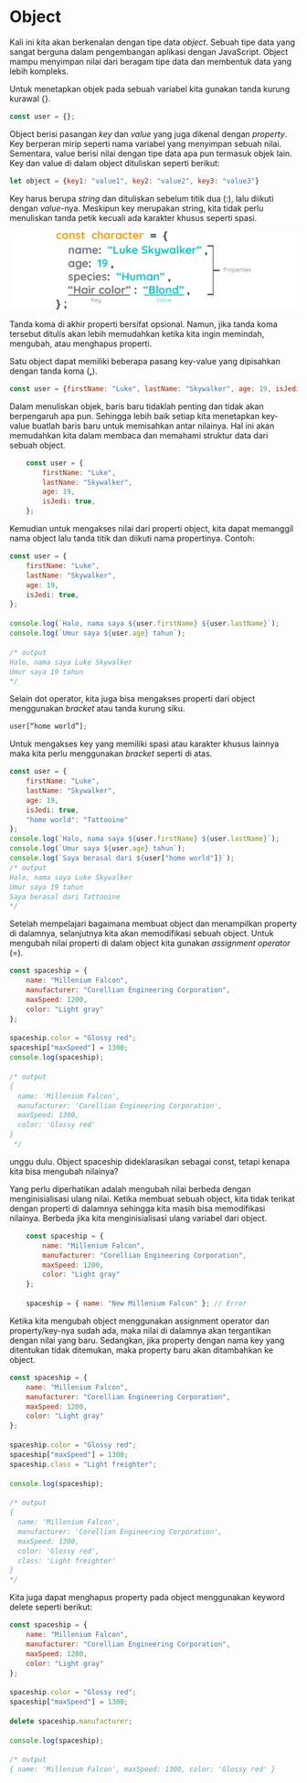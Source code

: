 # Object

Kali ini kita akan berkenalan dengan tipe data _object_. Sebuah tipe data yang sangat berguna dalam pengembangan aplikasi dengan JavaScript. Object mampu menyimpan nilai dari beragam tipe data dan membentuk data yang lebih kompleks.

Untuk menetapkan objek pada sebuah variabel kita gunakan tanda kurung kurawal {}.

```javascript
const user = {};
```

Object berisi pasangan _key_ dan _value_ yang juga dikenal dengan _property_. Key berperan mirip seperti nama variabel yang menyimpan sebuah nilai. Sementara, value berisi nilai dengan tipe data apa pun termasuk objek lain. Key dan value di dalam object dituliskan seperti berikut:

```javascript
let object = {key1: "value1", key2: "value2", key3: "value3"}
```

Key harus berupa _string_ dan dituliskan sebelum titik dua \(:\), lalu diikuti dengan _value_-nya. Meskipun key merupakan string, kita tidak perlu menuliskan tanda petik kecuali ada karakter khusus seperti spasi.

![](../.gitbook/assets/1%20%284%29.png)

Tanda koma di akhir properti bersifat opsional. Namun, jika tanda koma tersebut ditulis akan lebih memudahkan ketika kita ingin memindah, mengubah, atau menghapus properti.

Satu object dapat memiliki beberapa pasang key-value yang dipisahkan dengan tanda koma \(**,**\).

```javascript
const user = {firstName: "Luke", lastName: "Skywalker", age: 19, isJedi: true};
```

Dalam menuliskan objek, baris baru tidaklah penting dan tidak akan berpengaruh apa pun. Sehingga lebih baik setiap kita menetapkan key-value buatlah baris baru untuk memisahkan antar nilainya. Hal ini akan memudahkan kita dalam membaca dan memahami struktur data dari sebuah object.

```javascript
    const user = {
        firstName: "Luke",
        lastName: "Skywalker",
        age: 19,
        isJedi: true,
    };
```

Kemudian untuk mengakses nilai dari properti object, kita dapat memanggil nama object lalu tanda titik dan diikuti nama propertinya. Contoh:

```javascript
const user = {
    firstName: "Luke",
    lastName: "Skywalker",
    age: 19,
    isJedi: true,
};

console.log(`Halo, nama saya ${user.firstName} ${user.lastName}`);
console.log(`Umur saya ${user.age} tahun`);

/* output
Halo, nama saya Luke Skywalker
Umur saya 19 tahun
*/
```

Selain dot operator, kita juga bisa mengakses properti dari object menggunakan _bracket_ atau tanda kurung siku.

```javascript
user[“home world”];
```

Untuk mengakses key yang memiliki spasi atau karakter khusus lainnya maka kita perlu menggunakan _bracket_ seperti di atas.

```javascript
const user = {
    firstName: "Luke",
    lastName: "Skywalker",
    age: 19,
    isJedi: true,
    "home world": "Tattooine"
};
console.log(`Halo, nama saya ${user.firstName} ${user.lastName}`);
console.log(`Umur saya ${user.age} tahun`);
console.log(`Saya berasal dari ${user["home world"]}`);
/* output
Halo, nama saya Luke Skywalker
Umur saya 19 tahun
Saya berasal dari Tattooine
*/
```

Setelah mempelajari bagaimana membuat object dan menampilkan property di dalamnya, selanjutnya kita akan memodifikasi sebuah object. Untuk mengubah nilai properti di dalam object kita gunakan _assignment operator_ \(=\).

```javascript
const spaceship = {
    name: "Millenium Falcon",
    manufacturer: "Corellian Engineering Corporation",
    maxSpeed: 1200,
    color: "Light gray"
};

spaceship.color = "Glossy red";
spaceship["maxSpeed"] = 1300;
console.log(spaceship);

/* output
{
  name: 'Millenium Falcon',
  manufacturer: 'Corellian Engineering Corporation',
  maxSpeed: 1300,
  color: 'Glossy red'
}
 */
```

unggu dulu. Object spaceship dideklarasikan sebagai const, tetapi kenapa kita bisa mengubah nilainya?

Yang perlu diperhatikan adalah mengubah nilai berbeda dengan menginisialisasi ulang nilai. Ketika membuat sebuah object, kita tidak terikat dengan properti di dalamnya sehingga kita masih bisa memodifikasi nilainya. Berbeda jika kita menginisialisasi ulang variabel dari object.

```javascript
    const spaceship = {
        name: "Millenium Falcon",
        manufacturer: "Corellian Engineering Corporation",
        maxSpeed: 1200,
        color: "Light gray"
    };
     
    spaceship = { name: "New Millenium Falcon" }; // Error
```

Ketika kita mengubah object menggunakan assignment operator dan property/key-nya sudah ada, maka nilai di dalamnya akan tergantikan dengan nilai yang baru. Sedangkan, jika property dengan nama key yang ditentukan tidak ditemukan, maka property baru akan ditambahkan ke object.

```javascript
const spaceship = {
    name: "Millenium Falcon",
    manufacturer: "Corellian Engineering Corporation",
    maxSpeed: 1200,
    color: "Light gray"
};

spaceship.color = "Glossy red";
spaceship["maxSpeed"] = 1300;
spaceship.class = "Light freighter";

console.log(spaceship);

/* output
{
  name: 'Millenium Falcon',
  manufacturer: 'Corellian Engineering Corporation',
  maxSpeed: 1300,
  color: 'Glossy red',
  class: 'Light freighter'
}
*/
```

Kita juga dapat menghapus property pada object menggunakan keyword delete seperti berikut:

```javascript
const spaceship = {
    name: "Millenium Falcon",
    manufacturer: "Corellian Engineering Corporation",
    maxSpeed: 1200,
    color: "Light gray"
};

spaceship.color = "Glossy red";
spaceship["maxSpeed"] = 1300;

delete spaceship.manufacturer;

console.log(spaceship);

/* output
{ name: 'Millenium Falcon', maxSpeed: 1300, color: 'Glossy red' }
```

